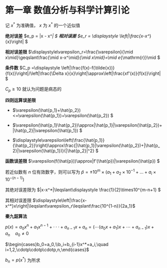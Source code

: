 # **第一章 数值分析与科学计算引论**

记 $x^*$ 为准确值， $x$ 为 $x^*$ 的一个近似值

**绝对误差** $e_p = |x - x^*| $  **相对误差** $e_r = \displaystyle \left|\frac{x-x^*}{x}\right| $

**相对误差限** $\displaystyle\varepsilon_r=\frac{\varepsilon}{\mid x\mid}\geqslant\frac{\mid x-x^*\mid}{\mid x\mid}=\mid e*{\mathrm{r}}\mid $

**条件数** $C_p =\displaystyle \left|\frac{f(x)-f(\tilde{x})}{f(x)}\right|/\left|\frac{\Delta x}{x}\right|\approx\left|\frac{xf'(x)}{f(x)}\right| $

$C_p\geqslant 10$ 就认为问题是病态的

**四则运算误差限**

- $\varepsilon(\hat{p_1}+\hat{p_2})<=\varepsilon(\hat{p_1})+\varepsilon(\hat{p_2}) $

- $\varepsilon(\hat{p_1}\hat{p_2})\approx|\hat{p_1}|\varepsilon(\hat{p_2})+|\hat{p_2}|\varepsilon(\hat{p_1}) $

- $\displaystyle\varepsilon\left(\frac{\hat{p_1}}{\hat{p_2}}\right)\approx\frac{|\hat{p_1}|\varepsilon(\hat{p_2})+|\hat{p_2}|\varepsilon(\hat{p_1})}{|\hat{p_2}|^2} $

**函数误差限** $\varepsilon(f(\hat{p}))\approx|f'(\hat{p})|\varepsilon(\hat{p}) $

若近似数有 $n$ 位有效数字，则可以写为 $\hat{p}=\pm10^m\times(a_1+a_2\times10^{-1}+\ldots+a_i\times10^{-(n-1)})$

其绝对误差限为 $|x-x^*|\leqslant\displaystyle \frac{1}{2}\times10^{m-n+1} $

其相对误差限 $\displaystyle\left|\frac{x-x^*}x\right|\leqslant\varepsilon_r\leqslant\frac{10^{1-n}}{2a_1}$

**秦九韶算法**


$p(x)=a_0x^n+a_1x^{n-1}+\cdotp\cdotp\cdotp+a_{n-1}x+a_n=(\cdots(a_0x+a_1)x+\cdots+a_{n-1})x+a_n  \quad a_0\neq0$ 

$\begin{cases}b_0=a_0,\\b_i=b_{i-1}x^*+a_i,\quad i=1,2,\cdotp\cdotp\cdotp,n,\end{cases}$

$b_{n}=p(x^{*})$ 为所求

